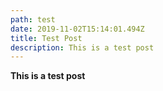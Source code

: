 ```yaml
---
path: test
date: 2019-11-02T15:14:01.494Z
title: Test Post
description: This is a test post
---
```

__This is a test post__
